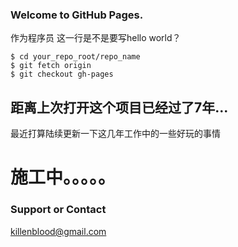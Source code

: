 ### Welcome to GitHub Pages.
作为程序员 这一行是不是要写hello world？

```
$ cd your_repo_root/repo_name
$ git fetch origin
$ git checkout gh-pages
```

## 距离上次打开这个项目已经过了7年...

最近打算陆续更新一下这几年工作中的一些好玩的事情

# 施工中。。。。。


### Support or Contact
killenblood@gmail.com

